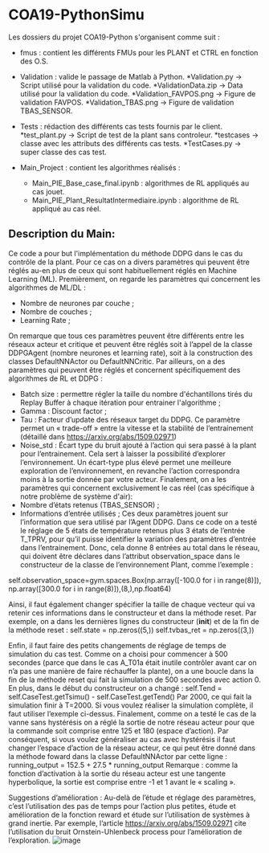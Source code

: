 # COA19-PythonSimu

Les dossiers du projet COA19-Python s'organisent comme suit :

- fmus : contient les différents FMUs pour les PLANT et CTRL en fonction des O.S.

- Validation : valide le passage de Matlab à Python.
    *Validation.py -> Script utilisé pour la validation du code.
    *ValidationData.zip -> Data utilisé pour la validation du code.
    *Validation_FAVPOS.png -> Figure de validation FAVPOS.
    *Validation_TBAS.png -> Figure de validation TBAS_SENSOR.

- Tests : rédaction des différents cas tests fournis par le client.
    *test_plant.py -> Script de test de la plant sans controleur.
    *testcases -> classe avec les attributs des différents cas tests.
    *TestCases.py -> super classe des cas test.

- Main_Project : contient les algorithmes réalisés :
    * Main_PIE_Base_case_final.ipynb : algorithmes de RL appliqués au cas jouet.
    * Main_PIE_Plant_ResultatIntermediaire.ipynb : algorithme de RL appliqué au cas réel.


## Description du Main:
Ce code a pour but l'implémentation du méthode DDPG dans le cas du contrôle de la plant. Pour ce cas on a divers paramètres qui peuvent être réglés au-en plus de ceux qui sont habituellement réglés en Machine Learning (ML). Premièrement, on regarde les paramètres qui concernent les algorithmes de ML/DL :
-	Nombre de neurones par couche ;
-	Nombre de couches ;
-	Learning Rate ;

On remarque que tous ces paramètres peuvent être différents entre les réseaux acteur et critique et peuvent être réglés soit à l’appel de la classe DDPGAgent (nombre neurones et learning rate), soit à la construction des classes DefaultNNActor ou DefaultNNCritic. Par ailleurs, on a des paramètres qui peuvent être réglés et concernent spécifiquement des algorithmes de RL et DDPG :
-	Batch size : permettre régler la taille du nombre d'échantillons tirés du Replay Buffer à chaque itération pour entrainer l'algorithme ;
-	Gamma : Discount factor ;
-	Tau : Facteur d’update des réseaux target du DDPG. Ce paramètre permet un « trade-off » entre la vitesse et la stabilité de l’entrainement (détaillé dans https://arxiv.org/abs/1509.02971)
-	Noise_std : Écart type du bruit ajouté à l’action qui sera passé à la plant pour l’entrainement. Cela sert à laisser la possibilité d’explorer l’environnement. Un écart-type plus élevé permet une meilleure exploration de l’environnement, en revanche l’action correspondra moins à la sortie donnée par votre acteur.
Finalement, on a les paramètres qui concernent exclusivement le cas réel (cas spécifique à notre problème de système d'air):
-	Nombre d’états retenus (TBAS_SENSOR) ;
-	Informations d’entrée utilisés ;
Ces deux paramètres jouent sur l’information que sera utilisé par l’Agent DDPG. Dans ce code on a testé le réglage de 5 états de température retenus plus 3 états de l’entrée T_TPRV, pour qu’il puisse identifier la variation des paramètres d’entrée dans l’entrainement. Donc, cela donne 8 entrées au total dans le réseau, qui doivent être déclares dans l’attribut observation_space dans le constructeur de la classe de l’environnement Plant, comme l’exemple :

self.observation_space=gym.spaces.Box(np.array([-100.0 for i in range(8)]),
                                              	np.array([300.0 for i in range(8)]),(8,),np.float64)
                                                
Ainsi, il faut également changer spécifier la taille de chaque vecteur qui va retenir ces informations dans le constructeur et dans la méthode reset. Par exemple, on a dans les dernières lignes du constructeur (__init__) et de la fin de la méthode reset :
        self.state = np.zeros((5,))
        self.tvbas_ret = np.zeros((3,))
        
        
Enfin, il faut faire des petits changements de réglage de temps de simulation du cas test. Comme on a choisi pour commencer à 500 secondes (parce que dans le cas A_T01a était inutile contrôler avant car on n’a pas une manière de faire réchauffer la plante), on a une boucle dans la fin de la méthode reset qui fait la simulation de 500 secondes avec action 0. En plus, dans le début du constructeur on a changé :
self.Tend = self.CaseTest.getTsimu() - self.CaseTest.getTend()
Par 2000, ce qui fait la simulation finir à T=2000. Si vous voulez réaliser la simulation complète, il faut utiliser l’exemple ci-dessus. Finalement, comme on a testé le cas de la vanne sans hystérésis on a réglé la sortie de notre réseau acteur pour que la commande soit comprise entre 125 et 180 (espace d’action). Par conséquent, si vous voulez généraliser au cas avec hystérésis il faut changer l’espace d’action de la réseau acteur, ce qui peut être donné dans la méthode foward dans la classe DefaultNNActor par cette ligne :
running_output = 152.5 + 27.5 * running_output
Remarque : comme la fonction d’activation à la sortie du réseau acteur est une tangente hyperbolique, la sortie est comprise entre -1 et 1 avant le « scaling ».

Suggestions d’amélioration : Au-delà de l’étude et réglage des paramètres, c’est l’utilisation des pas de temps pour l’action plus petites, étude et amélioration de la fonction reward et étude sur l’utilisation de systèmes à grand inertie. Par exemple, l’article https://arxiv.org/abs/1509.02971 cite l’utilisation du bruit Ornstein-Uhlenbeck process pour l’amélioration de l’exploration.
![image](https://user-images.githubusercontent.com/74300809/226111634-57322f6d-9bbe-4ecd-a96f-d19441ee814d.png)


